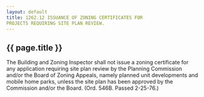 ```yaml
---
layout: default 
title: 1262.12 ISSUANCE OF ZONING CERTIFICATES FOR
PROJECTS REQUIRING SITE PLAN REVIEW.
---
```


{{ page.title }}
----------------

The Building and Zoning Inspector shall not issue a zoning certificate
for any application requiring site plan review by the Planning
Commission and/or the Board of Zoning Appeals, namely planned unit
developments and mobile home parks, unless the site plan has been
approved by the Commission and/or the Board. (Ord. 546B. Passed
2-25-76.)
